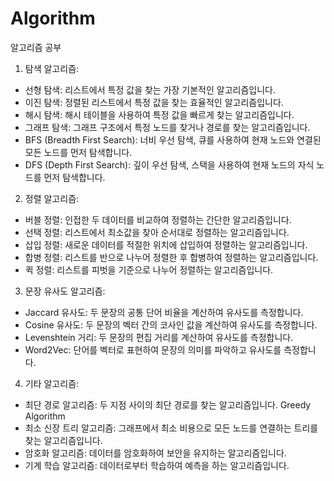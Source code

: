 # Algorithm
알고리즘 공부

1. 탐색 알고리즘:
  - 선형 탐색: 리스트에서 특정 값을 찾는 가장 기본적인 알고리즘입니다.
  - 이진 탐색: 정렬된 리스트에서 특정 값을 찾는 효율적인 알고리즘입니다.
  - 해시 탐색: 해시 테이블을 사용하여 특정 값을 빠르게 찾는 알고리즘입니다.
  - 그래프 탐색: 그래프 구조에서 특정 노드를 찾거나 경로를 찾는 알고리즘입니다.
  - BFS (Breadth First Search): 너비 우선 탐색, 큐를 사용하여 현재 노드와 연결된 모든 노드를 먼저 탐색합니다.
  - DFS (Depth First Search): 깊이 우선 탐색, 스택을 사용하여 현재 노드의 자식 노드를 먼저 탐색합니다.
    <br>

2. 정렬 알고리즘:
  - 버블 정렬: 인접한 두 데이터를 비교하여 정렬하는 간단한 알고리즘입니다.
  - 선택 정렬: 리스트에서 최소값을 찾아 순서대로 정렬하는 알고리즘입니다.
  - 삽입 정렬: 새로운 데이터를 적절한 위치에 삽입하여 정렬하는 알고리즘입니다.
  - 합병 정렬: 리스트를 반으로 나누어 정렬한 후 합병하여 정렬하는 알고리즘입니다.
  - 퀵 정렬: 리스트를 피벗을 기준으로 나누어 정렬하는 알고리즘입니다.
    <br>

3. 문장 유사도 알고리즘:
  - Jaccard 유사도: 두 문장의 공통 단어 비율을 계산하여 유사도를 측정합니다.
  - Cosine 유사도: 두 문장의 벡터 간의 코사인 값을 계산하여 유사도를 측정합니다.
  - Levenshtein 거리: 두 문장의 편집 거리를 계산하여 유사도를 측정합니다.
  - Word2Vec: 단어를 벡터로 표현하여 문장의 의미를 파악하고 유사도를 측정합니다.
    <br>

4. 기타 알고리즘:
  - 최단 경로 알고리즘: 두 지점 사이의 최단 경로를 찾는 알고리즘입니다. Greedy Algorithm
  - 최소 신장 트리 알고리즘: 그래프에서 최소 비용으로 모든 노드를 연결하는 트리를 찾는 알고리즘입니다.
  - 암호화 알고리즘: 데이터를 암호화하여 보안을 유지하는 알고리즘입니다.
  - 기계 학습 알고리즘: 데이터로부터 학습하여 예측을 하는 알고리즘입니다.
